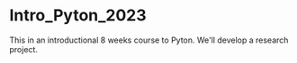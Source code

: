 # Intro_Pyton_2023
This in an introductional 8 weeks course to Pyton. We'll develop a research project.
